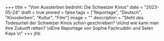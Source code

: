+++
title = "Vom Aussterben bedroht: Die Schweizer Kinos"
date = "2023-05-24"
draft = true
pinned = false
tags = ["Reportage", "Deutsch", "Kinosterben", "Kultur", "Film"]
image = ""
description = "Steht das Todesurteil der Schweizer Kinos schon geschrieben?  \nUnd wie kann man ihre Zukunft retten? \nEine Reportage von Sophie Fachruddin und Selen Kaya \n"
+++
jhb